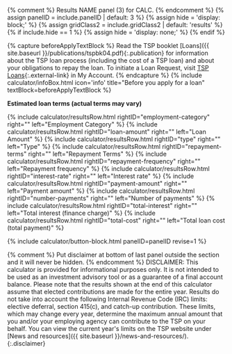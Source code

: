 {% comment %}
Results NAME panel (3) for CALC.
{% endcomment %}
{% assign panelID = include.panelID | default: 3 %}
{% assign hide = 'display: block;' %}
{% assign gridClass2 = include.gridClass2 | default: 'results' %}
{% if include.hide == 1 %} {% assign hide = 'display: none;' %} {% endif %}

<!-- PANEL 2 -->
<section id="panel-{{ panelID }}" class="calculator-panel" style="{{ hide }}" markdown="1">

{% capture beforeApplyTextBlock %}
Read the TSP booklet [Loans]({{ site.baseurl }}/publications/tspbk04.pdf){:.publication} for information about the TSP loan process (including the cost of a TSP loan) and about your obligations to repay the loan. To initiate a Loan Request, visit [TSP Loans](https://www.tsp.gov/tsp/loan.do?subaction=menu&amp;_name=loan){:.external-link} in My Account.
{% endcapture %}
{% include calculator/infoBox.html icon='info'
    title="Before you apply for a loan"
    textBlock=beforeApplyTextBlock
%}

**Estimated loan terms (actual terms may vary)**

<span class="usa-input-error-message" id="calculate-error-message" role="alert"></span>

<div class="results-grid-frame" markdown="1">

{% include calculator/resultsRow.html rightID="employment-category" right="" left="Employment Category" %}
{% include calculator/resultsRow.html rightID="loan-amount" right="" left="Loan Amount" %}
{% include calculator/resultsRow.html rightID="type" right="" left="Type" %}
{% include calculator/resultsRow.html rightID="repayment-terms" right="" left="Repayment Terms" %}
{% include calculator/resultsRow.html rightID="repayment-frequency" right="" left="Repayment frequency" %}
{% include calculator/resultsRow.html rightID="interest-rate" right="" left="Interest rate" %}
{% include calculator/resultsRow.html rightID="payment-amount" right="" left="Payment amount" %}
{% include calculator/resultsRow.html rightID="number-payments" right="" left="Number of payments" %}
{% include calculator/resultsRow.html rightID="total-interest" right=""
  left="Total interest (finance charge)" %}
{% include calculator/resultsRow.html rightID="total-cost" right=""
  left="Total loan cost (total payment)" %}

</div> <!-- end div.results-grid-frame -->

{% include calculator/button-block.html panelID=panelID revise=1 %}
</section>  <!-- end section#panel-2 -->


{% comment %}
Put disclaimer at bottom of last panel outside the section and it will never be hidden.
{% endcomment %}
DISCLAIMER: This calculator is provided for informational purposes only. It is not intended to be used as an investment advisory tool or as a guarantee of a final account balance. Please note that the results shown at the end of this calculator assume that elected contributions are made for the entire year. Results do not take into account the following Internal Revenue Code (IRC) limits: <span data-term="Elective Deferral Limit" class="js-glossary-toggle term term-end">elective deferral</span>, <span data-term="Section 415(c) Limit" class="js-glossary-toggle term term-end">section 415(c)</span>, and <span data-term="Catch-Up Contribution Limit" class="js-glossary-toggle term term-end">catch-up contribution</span>. These limits, which may change every year, determine the maximum annual amount that you and/or your employing agency can contribute to the TSP on your behalf. You can view the current year's limits on the TSP website under [News and resources]({{ site.baseurl }}/news-and-resources/).
{:.disclaimer}
